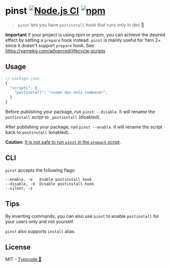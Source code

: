 # pinst [![Node.js CI](https://github.com/typicode/pinst/workflows/Node.js%20CI/badge.svg)](https://github.com/typicode/pinst/actions) [![npm](https://img.shields.io/npm/v/pinst.svg)](https://www.npmjs.com/package/pinst)

> `pinst` lets you have `postinstall` hook that runs only in dev 🍺

__Important__ if your project is using npm or pnpm, you can achieve the desired effect by setting a `prepare` hook instead. `pinst` is mainly useful for Yarn 2+ since it doesn't support `prepare` hook. See https://yarnpkg.com/advanced/lifecycle-scripts

## Usage

```js
// package.json
{
  "scripts": {
    "postinstall": "<some dev only command>",
  }
}
```

Before publishing your package, run `pinst --disable`. It will rename the `postinstall` script to `_postinstall` (disabled).

After publishing your package, run `pinst --enable`. It will rename the script back to `postinstall` (enabled).

**Caution**: [It is not safe to run `pinst` in the `prepack` script](https://gist.github.com/djcsdy/3ca078e23fdac4c50e077c84e8284a95).

## CLI

`pinst` accepts the following flags:

```
--enable, -e   Enable postinstall hook
--disable, -d  Disable postinstall hook
--silent, -s
```

## Tips

By inverting commands, you can also use `pinst` to enable `postinstall` for your users only and not yourself.

`pinst` also supports `install` alias.

## License

MIT - [Typicode :cactus:](https://github.com/typicode)
